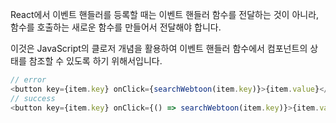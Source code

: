 React에서 이벤트 핸들러를 등록할 때는 이벤트 핸들러 함수를 전달하는 것이 아니라, 함수를 호출하는 새로운 함수를 만들어서 전달해야 합니다. 

이것은 JavaScript의 클로저 개념을 활용하여 이벤트 핸들러 함수에서 컴포넌트의 상태를 참조할 수 있도록 하기 위해서입니다.

``` javascript
// error
<button key={item.key} onClick={searchWebtoon(item.key)}>{item.value}</button>
// success
<button key={item.key} onClick={() => searchWebtoon(item.key)}>{item.value}</button>
```
